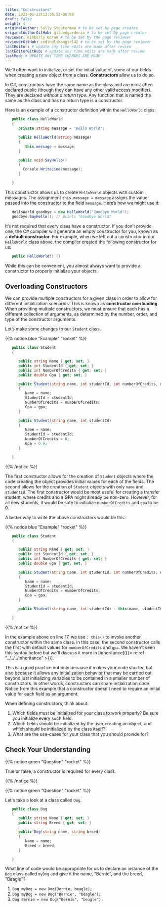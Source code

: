```yaml
---
title: "Constructors"
date: 2023-01-23T13:36:52-06:00
draft: false
weight: 4
originalAuthor: Sally Steuterman # to be set by page creator
originalAuthorGitHub: gildedgardenia # to be set by page creator
reviewer: Kimberly Horan # to be set by the page reviewer
reviewerGitHub: codinglikeagirl42 # to be set by the page reviewer
lastEditor: # update any time edits are made after review
lastEditorGitHub: # update any time edits are made after review
lastMod: # UPDATE ANY TIME CHANGES ARE MADE
---
```


We’ll often want to initialize, or set the initial value of, some of our
fields when creating a new object from a class. **Constructors** allow us to do
so.

In C#, constructors have the same name as the class and are most often
declared public (though they can have any other valid access modifier).
They are declared *without a return type*. Any function that is named
the same as the class and has no return type is a constructor.

Here is an example of a constructor definition within the `HelloWorld`
class:

```csharp {linenos=table}
   public class HelloWorld 
   {
      private string message = "Hello World";

      public HelloWorld(string message) 
      {
         this.message = message;
      }

      public void SayHello() 
      {
        Console.WriteLine(message);
      }

   }
```

This constructor allows us to create `HelloWorld` objects with custom
messages. The assignment `this.message = message` assigns the value
passed into the constructor to the field `message`. Here’s how we
might use it:

```csharp
   HelloWorld goodbye = new HelloWorld("Goodbye World");
   goodbye.SayHello(); // prints "Goodbye World"
```

It’s not required that every class have a constructor. If you don’t
provide one, the C# compiler will generate an empty constructor for
you, known as a **default constructor**. For example, when we left out a
constructor in our `HelloWorld` class above, the compiler created the
following constructor for us:

```csharp
   public HelloWorld() {}
```

While this can be convenient, you almost always want to provide a
constructor to properly initialize your objects.

## Overloading Constructors

We can provide multiple constructors for a given class in order to allow
for different initialization scenarios. This is known as **constructor overloading**. 
When providing multiple constructors, we must ensure that
each has a different collection of arguments, as determined by the
number, order, and type of the constructor arguments.

Let’s make some changes to our `Student` class.

{{% notice blue "Example" "rocket" %}}

   ```csharp {linenos = table}
      public class Student 
      {

         public string Name { get; set; }
         public int StudentId { get; set; }
         public int NumberOfCredits { get; set; }
         public double Gpa { get; set; }

         public Student(string name, int studentId, int numberOfCredits, double gpa) 
         {
            Name = name;
            StudentId = studentId;
            NumberOfCredits = numberOfCredits;
            Gpa = gpa;
         }

         public Student(string name, int studentId) 
         {
            Name = name;
            StudentId = studentId;
            NumberOfCredits = 0;
            Gpa = 0.0;
         }

      }
   ```

{{% /notice %}}

The first constructor allows for the creation of `Student` objects
where the code creating the object provides initial values for each of
the fields. The second allows for the creation of `Student` objects
with only `name` and `studentId`. The first constructor would be
most useful for creating a transfer student, where credits and a GPA
might already be non-zero. However, for all new students, it would be
safe to initialize `numberOfCredits` and `gpa` to be 0.

A better way to write the above constructors would be this:

{{% notice blue "Example" "rocket" %}}

   ```csharp {linenos=table}
      public class Student 
      {

         public string Name { get; set; }
         public int StudentId { get; set; }
         public int NumberOfCredits { get; set; }
         public double Gpa { get; set; }

         public Student(string name, int studentId, int numberOfCredits, double gpa) 
         {
            Name = name;
            StudentId = studentId;
            NumberOfCredits = numberOfCredits;
            Gpa = gpa;
         }

         public Student(string name, int studentId) : this(name, studentId, 0, 0.0) {}

      }
   ```

{{% /notice %}}

In the example above on line 17, we use `: this()` to invoke another
constructor within the same class. In this case, the second constructor calls
the first with default values for `numberOfCredits` and `gpa`. We haven't seen
this syntax before but we'll discuss it more in [inheritance]({{< relref "../../../inheritance" >}}).

This is a good practice not only because it makes your code
shorter, but also because it allows any initialization behavior that may
be carried out beyond just initializing variables to be contained in a
smaller number of constructors. In other words, constructors can share
initialization code. Notice from this example that a constructor doesn’t
need to require an initial value for each field as an argument.

When defining constructors, think about:

1. Which fields must be initialized for your class to work properly? Be sure
   you initialize every such field.
1. Which fields should be initialized by the user creating an object, and
   which should be initialized by the class itself?
1. What are the use-cases for your class that you should provide for?

## Check Your Understanding

{{% notice green "Question" "rocket" %}}

   True or false, a constructor is required for every class.

{{% /notice %}}

<!-- False, a constructor is not required for every class. -->

{{% notice green "Question" "rocket" %}}

   Let's take a look at a class called `Dog`.

   ```csharp {linenos=table}
      public class Dog 
      {
         public string Name { get; set; }
         public string Breed { get; set; }

         public Dog(string name, string breed) 
         {
            Name = name;
            Breed = breed;
         }

      }
   ```

   What line of code would be appropriate for us to declare an instance of the `Dog` 
   class called `myDog` and give it the name, "Bernie", and the breed, "Beagle"?

   1. `Dog myDog = new Dog(Bernie, beagle);`
   1. `Dog myDog = new Dog("Bernie", "beagle");`
   1. `Dog Bernie = new Dog("Bernie", "beagle");`

<!-- B, Dog myDog = new Dog("Bernie", "beagle"); -->